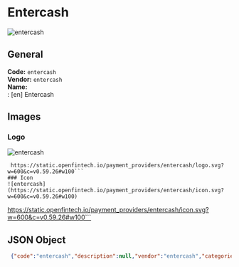 # Entercash 
![entercash](https://static.openfintech.io/payment_providers/entercash/logo.svg?w=600&c=v0.59.26#w100)  
## General 
**Code:** `entercash`  
**Vendor:** `entercash`  
**Name:**  
:	[en] Entercash  
## Images 
### Logo 
![entercash](https://static.openfintech.io/payment_providers/entercash/logo.svg?w=600&c=v0.59.26#w100)  
```
 https://static.openfintech.io/payment_providers/entercash/logo.svg?w=600&c=v0.59.26#w100```  
### Icon 
![entercash](https://static.openfintech.io/payment_providers/entercash/icon.svg?w=600&c=v0.59.26#w100)  
```
 https://static.openfintech.io/payment_providers/entercash/icon.svg?w=600&c=v0.59.26#w100```  
## JSON Object 
```json
 {"code":"entercash","description":null,"vendor":"entercash","categories":null,"countries":null,"payment_method":null,"payout_method":null,"metadata":{"about_payments_code":"entercash"},"name":{"en":"Entercash"}}```  
